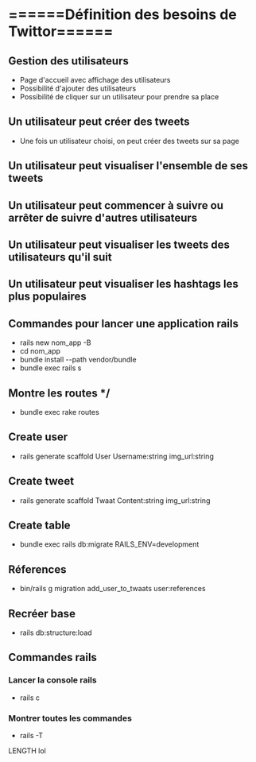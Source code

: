# ======Définition des besoins de Twittor======



## Gestion des utilisateurs
- Page d'accueil avec affichage des utilisateurs
- Possibilité d'ajouter des utilisateurs
- Possibilité de cliquer sur un utilisateur pour prendre sa place

## Un utilisateur peut créer des tweets
- Une fois un utilisateur choisi, on peut créer des tweets sur sa page

## Un utilisateur peut visualiser l'ensemble de ses tweets

## Un utilisateur peut commencer à suivre ou arrêter de suivre d'autres utilisateurs

## Un utilisateur peut visualiser les tweets des utilisateurs qu'il suit

## Un utilisateur peut visualiser les hashtags les plus populaires 



## Commandes pour lancer une application rails

- rails new nom_app -B
- cd nom_app
- bundle install --path vendor/bundle
- bundle exec rails s
## Montre les routes */
- bundle exec rake routes
## Create user
- rails generate scaffold User Username:string img_url:string

## Create tweet 
- rails generate scaffold Twaat Content:string img_url:string

## Create table 
- bundle exec rails db:migrate RAILS_ENV=development

## Réferences

- bin/rails g migration add_user_to_twaats user:references

## Recréer base 

- rails db:structure:load

## Commandes rails

### Lancer la console rails
- rails c

### Montrer toutes les commandes
- rails -T


LENGTH lol